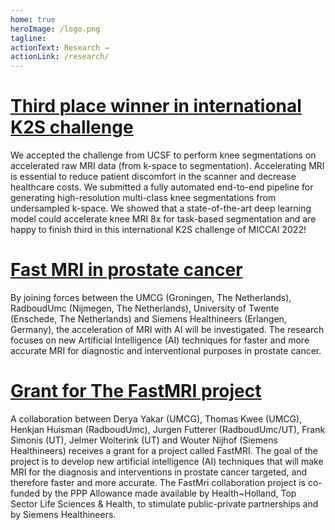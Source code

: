 ```yaml
---
home: true
heroImage: /logo.png
tagline: 
actionText: Research →
actionLink: /research/
---
```


# [Third place winner in international K2S challenge](https://k2s.grand-challenge.org/)

We accepted the challenge from UCSF to perform knee segmentations on accelerated raw MRI data (from k-space to segmentation). Accelerating MRI is essential to reduce patient discomfort in the scanner and decrease healthcare costs. We submitted a fully automated end-to-end pipeline for generating high-resolution multi-class knee segmentations from undersampled k-space. We showed that a state-of-the-art deep learning model could accelerate knee MRI 8x for task-based segmentation and are happy to finish third in this international K2S challenge of MICCAI 2022!

# [Fast MRI in prostate cancer](https://www.health-holland.com/project/2021/2021/fast-mri-prostate-cancer)

By joining forces between the UMCG (Groningen, The Netherlands), RadboudUmc (Nijmegen, The Netherlands), University of Twente (Enschede, The Netherlands) and Siemens Healthineers (Erlangen, Germany), the acceleration of MRI with AI will be investigated. The research focuses on new Artificial Intelligence (AI) techniques for faster and more accurate MRI for diagnostic and interventional purposes in prostate cancer.  

# [Grant for The FastMRI project](https://umcgresearch.org/nl/w/over-1-million-euro-grant-for-the-fastmri-project)

A collaboration between Derya Yakar (UMCG), Thomas Kwee (UMCG), Henkjan Huisman (RadboudUmc), Jurgen Futterer (RadboudUmc/UT), Frank Simonis (UT), Jelmer Wolterink (UT) and Wouter Nijhof (Siemens Healthineers) receives a grant for a project called FastMRI. The goal of the project is to develop new artificial intelligence (AI) techniques that will make MRI for the diagnosis and interventions in prostate cancer targeted, and therefore faster and more accurate. The FastMri collaboration project is co-funded by the PPP Allowance made available by Health~Holland, Top Sector Life Sciences & Health, to stimulate public-private partnerships and by Siemens Healthineers. 

<Footer/>
